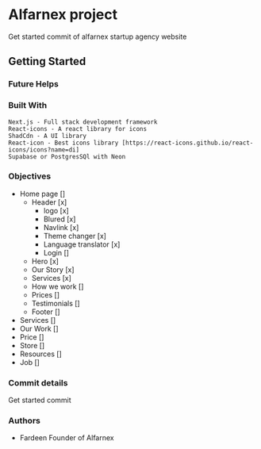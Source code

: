 # Alfarnex project
Get started commit of alfarnex startup agency website

## Getting Started

### Future Helps 

### Built With

    Next.js - Full stack development framework 
    React-icons - A react library for icons
    ShadCdn - A UI library
    React-icon - Best icons library [https://react-icons.github.io/react-icons/icons?name=di]
    Supabase or PostgresSQl with Neon

### Objectives 

- Home page []
    - Header [x]
        - logo [x]
        - Blured [x]
        - Navlink [x]
        - Theme changer [x]
        - Language translator [x]
        - Login []
    - Hero [x]
    - Our Story [x]
    - Services [x]
    - How we work []
    - Prices []
    - Testimonials []
    - Footer []
- Services []
- Our Work []
- Price []
- Store []
- Resources []
- Job []

### Commit details

Get started commit

### Authors
- Fardeen Founder of Alfarnex


